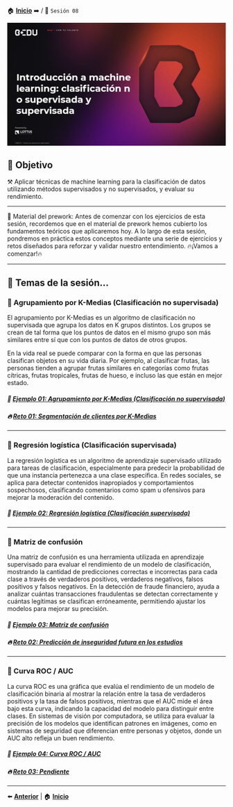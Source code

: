🏠 [**Inicio**](../Readme.md) ➡️ / 📖 `Sesión 08`

<div align="center">
    <img src="Imagenes/S08_Bedu.png" alt="Sesion_08">
</div>

## 🎯 Objetivo

⚒️ Aplicar técnicas de machine learning para la clasificación de datos utilizando métodos supervisados y no supervisados, y evaluar su rendimiento.

---

📘 Material del prework: Antes de comenzar con los ejercicios de esta sesión, recordemos que en el material de prework hemos cubierto los fundamentos teóricos que aplicaremos hoy. A lo largo de esta sesión, pondremos en práctica estos conceptos mediante una serie de ejercicios y retos diseñados para reforzar y validar nuestro entendimiento. 🔥¡Vamos a comenzar!🔥

---

## 📂 Temas de la sesión...

### 📖 Agrupamiento por K-Medias (Clasificación no supervisada)

El agrupamiento por K-Medias es un algoritmo de clasificación no supervisada que agrupa los datos en K grupos distintos. Los grupos se crean de tal forma que los puntos de datos en el mismo grupo son más similares entre sí que con los puntos de datos de otros grupos.

En la vida real se puede comparar con la forma en que las personas clasifican objetos en su vida diaria. Por ejemplo, al clasificar frutas, las personas tienden a agrupar frutas similares en categorías como frutas cítricas, frutas tropicales, frutas de hueso, e incluso las que están en mejor estado.

##### 📜 **[Ejemplo 01: Agrupamiento por K-Medias (Clasificación no supervisada)](Ejemplo-01/Readme.md)**
##### 🔥 **[Reto 01: Segmentación de clientes por K-Medias](Reto-01/Readme.md)**

---

### 📖 Regresión logística (Clasificación supervisada)

La regresión logística es un algoritmo de aprendizaje supervisado utilizado para tareas de clasificación, especialmente para predecir la probabilidad de que una instancia pertenezca a una clase específica. En redes sociales, se aplica para detectar contenidos inapropiados y comportamientos sospechosos, clasificando comentarios como spam u ofensivos para mejorar la moderación del contenido.

##### 📜 **[Ejemplo 02: Regresión logística (Clasificación supervisada)](Ejemplo-02/Readme.md)**

---

### 📖 Matriz de confusión

Una matriz de confusión es una herramienta utilizada en aprendizaje supervisado para evaluar el rendimiento de un modelo de clasificación, mostrando la cantidad de predicciones correctas e incorrectas para cada clase a través de verdaderos positivos, verdaderos negativos, falsos positivos y falsos negativos. En la detección de fraude financiero, ayuda a analizar cuántas transacciones fraudulentas se detectan correctamente y cuántas legítimas se clasifican erróneamente, permitiendo ajustar los modelos para mejorar su precisión.

##### 📜 **[Ejemplo 03:  Matriz de confusión](Ejemplo-03/Readme.md)**
##### 🔥 **[Reto 02: Predicción de inseguridad futura en los estudios](Reto-02/Readme.md)**
---

### 📖 Curva ROC / AUC

La curva ROC es una gráfica que evalúa el rendimiento de un modelo de clasificación binaria al mostrar la relación entre la tasa de verdaderos positivos y la tasa de falsos positivos, mientras que el AUC mide el área bajo esta curva, indicando la capacidad del modelo para distinguir entre clases. En sistemas de visión por computadora, se utiliza para evaluar la precisión de los modelos que identifican patrones en imágenes, como en sistemas de seguridad que diferencian entre personas y objetos, donde un AUC alto refleja un buen rendimiento.

##### 📜 **[Ejemplo 04: Curva ROC / AUC](Ejemplo-04/Readme.md)**
##### 🔥 **[Reto 03: Pendiente](Reto-03/Readme.md)**
---

⬅️ [**Anterior**](../Sesion-07/Readme.md) | 🏠 [**Inicio**](../Readme.md)